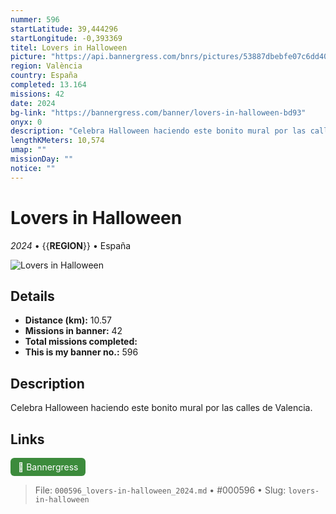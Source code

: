 ```yaml
---
nummer: 596
startLatitude: 39,444296
startLongitude: -0,393369
titel: Lovers in Halloween
picture: "https://api.bannergress.com/bnrs/pictures/53887dbebfe07c6dd4073575ca5cc182"
region: València
country: España
completed: 13.164
missions: 42
date: 2024
bg-link: "https://bannergress.com/banner/lovers-in-halloween-bd93"
onyx: 0
description: "Celebra Halloween haciendo este bonito mural por las calles de Valencia."
lengthKMeters: 10,574
umap: ""
missionDay: ""
notice: ""
---
```

# Lovers in Halloween

*2024* • {{__REGION__}} • España

![Lovers in Halloween](https://api.bannergress.com/bnrs/pictures/53887dbebfe07c6dd4073575ca5cc182)



## Details
- **Distance (km):** 10.57
- **Missions in banner:** 42
- **Total missions completed:** 
- **This is my banner no.:** 596



## Description
Celebra Halloween haciendo este bonito mural por las calles de Valencia.



## Links
<a href="https://bannergress.com/banner/lovers-in-halloween-bd93" target="_blank" style="display:inline-block;margin-right:8px;padding:6px 12px;background:#3c8b3c;color:#fff;text-decoration:none;border-radius:6px;">🔗 Bannergress</a>



> File: `000596_lovers-in-halloween_2024.md` • #000596 • Slug: `lovers-in-halloween`
